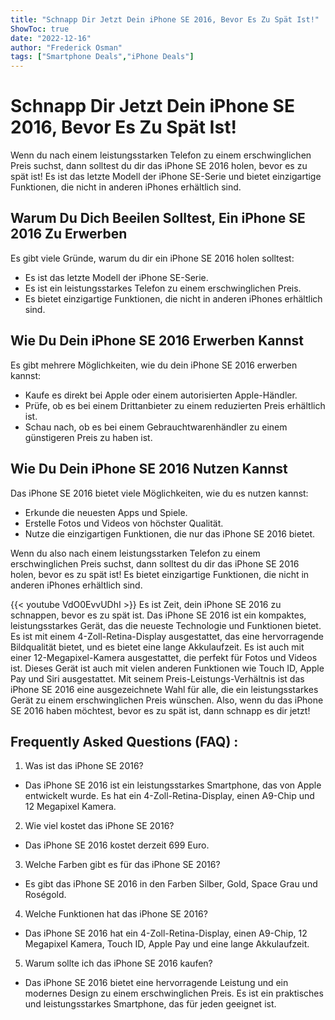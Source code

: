 ```yaml
---
title: "Schnapp Dir Jetzt Dein iPhone SE 2016, Bevor Es Zu Spät Ist!"
ShowToc: true 
date: "2022-12-16"
author: "Frederick Osman" 
tags: ["Smartphone Deals","iPhone Deals"]
---
```

# Schnapp Dir Jetzt Dein iPhone SE 2016, Bevor Es Zu Spät Ist!

Wenn du nach einem leistungsstarken Telefon zu einem erschwinglichen Preis suchst, dann solltest du dir das iPhone SE 2016 holen, bevor es zu spät ist! Es ist das letzte Modell der iPhone SE-Serie und bietet einzigartige Funktionen, die nicht in anderen iPhones erhältlich sind.

## Warum Du Dich Beeilen Solltest, Ein iPhone SE 2016 Zu Erwerben

Es gibt viele Gründe, warum du dir ein iPhone SE 2016 holen solltest: 

* Es ist das letzte Modell der iPhone SE-Serie. 
* Es ist ein leistungsstarkes Telefon zu einem erschwinglichen Preis. 
* Es bietet einzigartige Funktionen, die nicht in anderen iPhones erhältlich sind.

## Wie Du Dein iPhone SE 2016 Erwerben Kannst

Es gibt mehrere Möglichkeiten, wie du dein iPhone SE 2016 erwerben kannst: 

* Kaufe es direkt bei Apple oder einem autorisierten Apple-Händler. 
* Prüfe, ob es bei einem Drittanbieter zu einem reduzierten Preis erhältlich ist. 
* Schau nach, ob es bei einem Gebrauchtwarenhändler zu einem günstigeren Preis zu haben ist.

## Wie Du Dein iPhone SE 2016 Nutzen Kannst

Das iPhone SE 2016 bietet viele Möglichkeiten, wie du es nutzen kannst: 

* Erkunde die neuesten Apps und Spiele. 
* Erstelle Fotos und Videos von höchster Qualität. 
* Nutze die einzigartigen Funktionen, die nur das iPhone SE 2016 bietet.

Wenn du also nach einem leistungsstarken Telefon zu einem erschwinglichen Preis suchst, dann solltest du dir das iPhone SE 2016 holen, bevor es zu spät ist! Es bietet einzigartige Funktionen, die nicht in anderen iPhones erhältlich sind.

{{< youtube VdO0EvvUDhI >}} 
Es ist Zeit, dein iPhone SE 2016 zu schnappen, bevor es zu spät ist. Das iPhone SE 2016 ist ein kompaktes, leistungsstarkes Gerät, das die neueste Technologie und Funktionen bietet. Es ist mit einem 4-Zoll-Retina-Display ausgestattet, das eine hervorragende Bildqualität bietet, und es bietet eine lange Akkulaufzeit. Es ist auch mit einer 12-Megapixel-Kamera ausgestattet, die perfekt für Fotos und Videos ist. Dieses Gerät ist auch mit vielen anderen Funktionen wie Touch ID, Apple Pay und Siri ausgestattet. Mit seinem Preis-Leistungs-Verhältnis ist das iPhone SE 2016 eine ausgezeichnete Wahl für alle, die ein leistungsstarkes Gerät zu einem erschwinglichen Preis wünschen. Also, wenn du das iPhone SE 2016 haben möchtest, bevor es zu spät ist, dann schnapp es dir jetzt!

## Frequently Asked Questions (FAQ) :
1. Was ist das iPhone SE 2016?
- Das iPhone SE 2016 ist ein leistungsstarkes Smartphone, das von Apple entwickelt wurde. Es hat ein 4-Zoll-Retina-Display, einen A9-Chip und 12 Megapixel Kamera.

2. Wie viel kostet das iPhone SE 2016?
- Das iPhone SE 2016 kostet derzeit 699 Euro.

3. Welche Farben gibt es für das iPhone SE 2016?
- Es gibt das iPhone SE 2016 in den Farben Silber, Gold, Space Grau und Roségold.

4. Welche Funktionen hat das iPhone SE 2016?
- Das iPhone SE 2016 hat ein 4-Zoll-Retina-Display, einen A9-Chip, 12 Megapixel Kamera, Touch ID, Apple Pay und eine lange Akkulaufzeit.

5. Warum sollte ich das iPhone SE 2016 kaufen?
- Das iPhone SE 2016 bietet eine hervorragende Leistung und ein modernes Design zu einem erschwinglichen Preis. Es ist ein praktisches und leistungsstarkes Smartphone, das für jeden geeignet ist.


